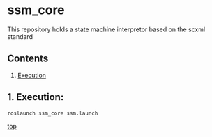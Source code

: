 # ssm_core
<a id="top"/> 

This repository holds a state machine interpretor based on the scxml standard

## Contents

1. <a href="#1--execution">Execution</a>


## 1. Execution: <a id="1--execution"/> 
```
roslaunch ssm_core ssm.launch 

```






<a href="#top">top</a>

